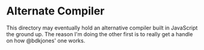 # Alternate Compiler

This directory may eventually hold an alternative compiler built in JavaScript the ground up. The reason I'm doing the other first is to really get a handle on how @bdkjones' one works.
